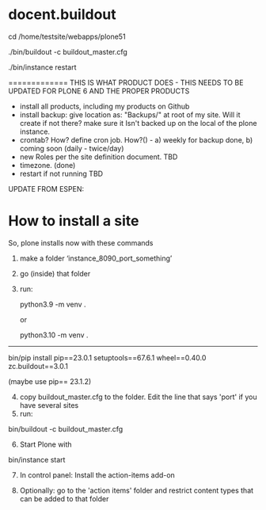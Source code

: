# docent.buildout
cd /home/testsite/webapps/plone51

./bin/buildout -c buildout_master.cfg

./bin/instance restart

=============
THIS IS WHAT PRODUCT DOES - THIS NEEDS TO BE UPDATED FOR PLONE 6 AND THE PROPER PRODUCTS

* install all products, including my products on Github 
* install backup:  give location as:  "Backups/<site name>" at root of my site.  Will it create <folder> if not there?  make sure it Isn't backed up on the local of the plone instance.
* crontab?  How?  define cron job.  How?() - a) weekly for backup done, b) coming soon (daily - twice/day) 
* new Roles per the site definition document.  TBD
* timezone.  (done)
* restart if not running   TBD


UPDATE FROM ESPEN:

# How to install a site

So, plone installs now with these commands

1) make a folder ‘instance_8090_port_something’
2) go (inside) that folder
3) run:

    python3.9 -m venv .

     or

    python3.10 -m venv .

**** 

bin/pip  install pip==23.0.1 setuptools==67.6.1 wheel==0.40.0  zc.buildout==3.0.1

(maybe use pip== 23.1.2)

4) copy buildout_master.cfg to the folder. 
   Edit the line that says 'port' if you have several sites
5) run:

bin/buildout -c buildout_master.cfg


6) Start Plone with 

bin/instance start

7) In control panel: Install the action-items add-on

8) Optionally: go to the 'action items' folder and restrict content types that can be added to that folder


